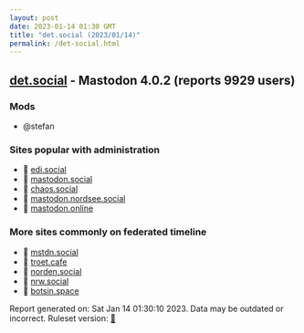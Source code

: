 ```yaml
---
layout: post
date: 2023-01-14 01:30 GMT
title: "det.social (2023/01/14)"
permalink: /det-social.html
---
```


## [det.social](https://det.social) - Mastodon 4.0.2 (reports 9929 users)

### Mods
 * @stefan

### Sites popular with administration

* 🐘 [edi.social](/edi-social.html)
* 🐘 [mastodon.social](/mastodon-social.html)
* 🐘 [chaos.social](/chaos-social.html)
* 🐘 [mastodon.nordsee.social](/mastodon-nordsee-social.html)
* 🐘 [mastodon.online](/mastodon-online.html)

### More sites commonly on federated timeline

* 🐘 [mstdn.social](/mstdn-social.html)
* 🐘 [troet.cafe](/troet-cafe.html)
* 🐘 [norden.social](/norden-social.html)
* 🐘 [nrw.social](/nrw-social.html)
* 🐘 [botsin.space](/botsin-space.html)

Report generated on: Sat Jan 14 01:30:10 2023. Data may be outdated or incorrect.
Ruleset version: [🧁](/version-cupcake)
